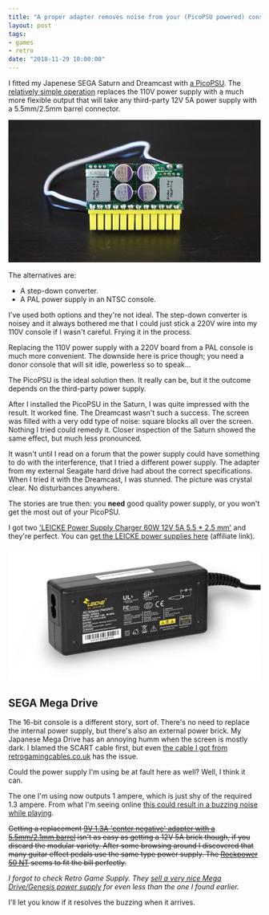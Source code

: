 ```yaml
---
title: "A proper adapter removes noise from your (PicoPSU powered) console"
layout: post
tags:
- games
- retro
date: "2018-11-29 10:00:00"
---
```


I fitted my Japenese SEGA Saturn and Dreamcast with [a PicoPSU](https://tekeverything.com/what-is-a-pico-psu/). The [relatively simple operation](http://www.mmmonkey.co.uk/dreamcast-psu-using-picopsu/) replaces the 110V power supply with a much more flexible output that will take any third-party 12V 5A power supply with a 5.5mm/2.5mm barrel connector.

![A front-facing photo of a PicoPSU, courtesy of tekeverything.com](/assets/blog/pico-160xt-psu-1.jpg)

The alternatives are:

* A step-down converter.
* A PAL power supply in an NTSC console. 

I've used both options and they're not ideal. The step-down converter is noisey and it always bothered me that I could just stick a 220V wire into my 110V console if I wasn't careful. Frying it in the process.

Replacing the 110V power supply with a 220V board from a PAL console is much more convenient. The downside here is price though; you need a donor console that will sit idle, powerless so to speak...

The PicoPSU is the ideal solution then. It really can be, but it the outcome depends on the third-party power supply.

After I installed the PicoPSU in the Saturn, I was quite impressed with the result. It worked fine. The Dreamcast wasn't such a success. The screen was filled with a very odd type of noise: square blocks all over the screen. Nothing I tried could remedy it. Closer inspection of the Saturn showed the same effect, but much less pronounced.

It wasn't until I read on a forum that the power supply could have something to do with the interference, that I tried a different power supply. The adapter from my external Seagate hard drive had about the correct specifications. When I tried it with the Dreamcast, I was stunned. The picture was crystal clear. No disturbances anywhere.

The stories are true then: you **need** good quality power supply, or you won't get the most out of your PicoPSU.

I got two ['LEICKE Power Supply Charger 60W 12V 5A 5.5 * 2.5 mm'](http://www.leicke.eu/en/products/NT03012) and they're perfect. You can [get the LEICKE power supplies here](https://partner.bol.com/click/click?p=1&t=url&s=58046&f=TXL&url=https%3A%2F%2Fwww.bol.com%2Fnl%2Fp%2Fleicke-voeding-60w-12v-5a-5-5-2-5mm-voor-lcd-tft-scherm-led-strips-nas-ext-vaste-schijven-voor-pico-psu-tot-60w-hoog-rendement-stand-by-0-7w%2F9200000095019486&name=Leicke%2060W%2012V%205A) (affiliate link). 

![Leicke 60W 12V 5A product photo](/assets/blog/leicke-12v-60w.jpg)

## SEGA Mega Drive

The 16-bit console is a different story, sort of. There's no need to replace the internal power supply, but there's also an external power brick. My Japanese Mega Drive has an annoying humm when the screen is mostly dark. I blamed the SCART cable first, but even [the cable I got from retrogamingcables.co.uk](https://www.retrogamingcables.co.uk/sega/mega-drive-1/sega-mega-drive-1-sega-genesis-1-stereo-rgb-av-scart-cable-tv-lead) has the issue.

Could the power supply I'm using be at fault here as well? Well, I think it can.

The one I'm using now outputs 1 ampere, which is just shy of the required 1.3 ampere. From what I'm seeing online [this could result in a buzzing noise while playing](https://www.youtube.com/watch?v=vOUA8dESHsE).

~~Getting a replacement [9V 1.3A 'center negative' adapter with a 5.5mm/2.1mm barrel](http://www.sega-16.com/forum/showthread.php?24832-Genesis-model-1-32-X-Sega-CD-model-1-Correct-power-supplies-and-polarities&p=580173&viewfull=1#post580173) isn't as easy as getting a 12V 5A brick though, if you discard the modular variety. After some browsing around I discovered that many guitar effect pedals use the same type power supply. The [Rockpower 50 NT](https://www.bax-shop.nl/gitaareffect-voeding-adapter/rockpower-50-nt-eu-combo-pack-9v-adapter) seems to fit the bill perfectly.~~

*I forgot to check Retro Game Supply. They [sell a very nice Mega Drive/Genesis power supply](https://en.retrogamesupply.com/collections/sega/products/power-supply-for-sega-megadrive-genesis-1) for even less than the one I found earlier.*

I'll let you know if it resolves the buzzing when it arrives.
